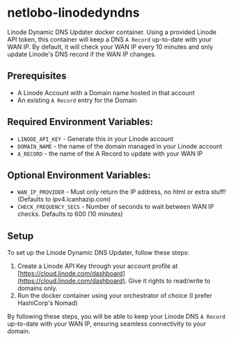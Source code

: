 # netlobo-linodedyndns
Linode Dynamic DNS Updater docker container. Using a provided Linode API token, this container will keep a DNS `A Record` up-to-date with your WAN IP. By default, it will check your WAN IP every 10 minutes and only update Linode's DNS record if the WAN IP changes.

## Prerequisites
* A Linode Account with a Domain name hosted in that account
* An existing `A Record` entry for the Domain

## Required Environment Variables:
* `LINODE_API_KEY` - Generate this in your Linode account
* `DOMAIN_NAME` - the name of the domain managed in your Linode account
* `A_RECORD` - the name of the A Record to update with your WAN IP

## Optional Environment Variables:
* `WAN_IP_PROVIDER` - Must only return the IP address, no html or extra stuff! (Defaults to ipv4.icanhazip.com)
* `CHECK_FREQUENCY_SECS` - Number of seconds to wait between WAN IP checks. Defaults to 600 (10 minutes)

## Setup

To set up the Linode Dynamic DNS Updater, follow these steps:

1. Create a Linode API Key through your account profile at [https://cloud.linode.com/dashboard](https://cloud.linode.com/dashboard). Give it rights to read/write to domains only.
2. Run the docker container using your orchestrator of choice (I prefer HashiCorp's Nomad)

By following these steps, you will be able to keep your Linode DNS `A Record` up-to-date with your WAN IP, ensuring seamless connectivity to your domain.
